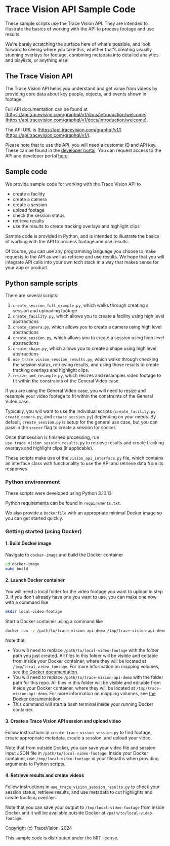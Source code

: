 # Trace Vision API Sample Code

These sample scripts use the Trace Vision API. They are intended to illustrate the basics of working with the API to process footage and use results.

We're barely scratching the surface here of what's possible, and look forward to seeing where you take this, whether that's creating visually stunning overlays for footage, combining metadata into detailed analytics and playlists, or anything else!


## The Trace Vision API

The Trace Vision API helps you understand and get value from videos by providing core data about key people, objects, and events shown in footage.

Full API documentation can be found at [https://api.tracevision.com/graphql/v1/docs/introduction/welcome](https://api.tracevision.com/graphql/v1/docs/introduction/welcome).

The API URL is [https://api.tracevision.com/graphql/v1/](https://api.tracevision.com/graphql/v1/).

Please note that to use the API, you will need a customer ID and API key. These can be found in the [developer portal](https://developer.tracevision.com/). You can request access to the API and developer portal [here](https://www.tracevision.com/developer-resources).


## Sample code

We provide sample code for working with the Trace Vision API to
* create a facility
* create a camera
* create a session
* upload footage
* check the session status
* retrieve results
* use the results to create tracking overlays and highlight clips


Sample code is provided in Python, and is intended to illustrate the basics of working with the API to process footage and use results.

Of course, you can use any programming language you choose to make requests to the API as well as retrieve and use results. We hope that you will integrate API calls into your own tech stack in a way that makes sense for your app or product.


## Python sample scripts

There are several scripts:
1. `create_session_full_example.py`, which walks through creating a session and uploading footage
2. `create_facility.py`, which allows you to create a facility using high level abstractions
3. `create_camera.py`, which allows you to create a camera using high level abstractions
4. `create_session.py`, which allows you to create a session using high level abstractions
5. `create_shape.py`, which allows you to create a shape using high level abstractions
6. `use_trace_vision_session_results.py`, which walks through checking the session status, retrieving results, and using those results to create tracking overlays and highlight clips.
7. `resize_and_resample.py`, which resizes and resamples video footage to fit within the constraints of the General Video case.

If you are using the General Video case, you will need to resize and resample your video footage to fit within the constraints of the General Video case.

Typically, you will want to use the individual scripts (`create_facility.py`, `create_camera.py`, and `create_session.py`) depending on your needs. By default, `create_session.py` is setup for the general use case, but you can pass in the `soccer` flag to create a session for soccer.

Once that session is finished processing, run `use_trace_vision_session_results.py` to retrieve results and create tracking overlays and highlight clips (if applicable).

These scripts make use of the `vision_api_interface.py` file, which contains an interface class with functionality to use the API and retrieve data from its responses.


### Python environnment

These scripts were developed using Python 3.10.13.

Python requirements can be found in `requirements.txt`.

We also provide a `Dockerfile` with an appropriate minimal Docker image so you can get started quickly.


### Getting started (using Docker)

#### 1. Build Docker image

Navigate to `docker-image` and build the Docker container
```sh
cd docker-image
make build
```

#### 2. Launch Docker container

You will need a local folder for the video footage you want to upload in step 3. If you don't already have one you want to use, you can make one now with a command like
```sh
mkdir local-video-footage
```

Start a Docker container using a command like
```sh
docker run -v /path/to/trace-vision-api-demo:/tmp/trace-vision-api-demo -v /path/to/local-video-footage:/tmp/data -it --rm --name vision_api_container vision_api ../bin/bash
```
Note that:
- You will need to replace `/path/to/local-video-footage` with the folder path you just created. All files in this folder will be visible and editable from inside your Docker container, where they will be located at `/tmp/local-video-footage`. For more information on mapping volumes, see [the Docker documentation](https://docs.docker.com/storage/volumes/).
- You will need to replace `/path/to/trace-vision-api-demo` with the folder path for this repo. All files in this folder will be visible and editable from inside your Docker container, where they will be located at `/tmp/trace-vision-api-demo`. For more information on mapping volumes, see [the Docker documentation](https://docs.docker.com/storage/volumes/).
- This command will start a bash terminal inside your running Docker container.


#### 3. Create a Trace Vision API session and upload video

Follow instructions in `create_trace_vision_session.py` to find footage, create appropriate metadata, create a session, and upload your video.

Note that from outside Docker, you can save your video file and session input JSON file in `/path/to/local-video-footage`. Inside your Docker container, use `/tmp/local-video-footage` in your filepaths when providing arguments to Python scripts.


#### 4. Retrieve results and create videos

Follow instructions in `use_trace_vision_session_results.py` to check your session status, retrieve results, and use metadata to cut highlights and create tracking overlays.

Note that you can save your output to `/tmp/local-video-footage` from inside Docker and it will be available outside Docker at `/path/to/local-video-footage`.


Copyright (c) TraceVision, 2024

This sample code is distributed under the MIT license.
